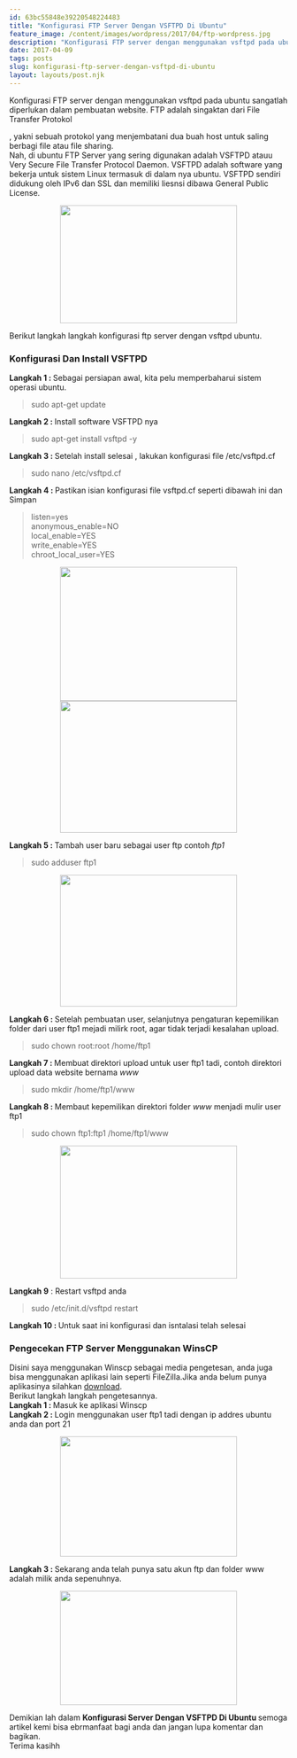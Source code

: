 ```yaml
---
id: 63bc55848e39220548224483
title: "Konfigurasi FTP Server Dengan VSFTPD Di Ubuntu"
feature_image: /content/images/wordpress/2017/04/ftp-wordpress.jpg
description: "Konfigurasi FTP server dengan menggunakan vsftpd pada ubuntu sangatlah diperlukan dalam pembuatan website. FTP adalah singaktan dari File…"
date: 2017-04-09
tags: posts
slug: konfigurasi-ftp-server-dengan-vsftpd-di-ubuntu
layout: layouts/post.njk
---
```


<!--kg-card-begin: html--><p>Konfigurasi FTP server dengan menggunakan vsftpd pada ubuntu sangatlah diperlukan dalam pembuatan website. FTP adalah singaktan dari File Transfer Protokol<br />
<a name="more"></a>, yakni sebuah protokol yang menjembatani dua buah host untuk saling berbagi file atau file sharing.<br />
Nah, di ubuntu FTP Server yang sering digunakan adalah VSFTPD atauu Very Secure File Transfer Protocol Daemon. VSFTPD adalah software yang bekerja untuk sistem Linux termasuk di dalam nya ubuntu. VSFTPD sendiri didukung oleh IPv6 dan SSL dan memiliki liesnsi dibawa General Public License.</p>
<div style="clear: both; text-align: center;"><a style="margin-left: 1em; margin-right: 1em;" href="/content/images/wordpress/2017/04/ftp-wordpress.jpg"><img loading="lazy" src="/content/images/wordpress/2017/04/ftp-wordpress-300x200.jpg" width="320" height="213" border="0" /></a></div>
<p>Berikut langkah langkah konfigurasi ftp server dengan vsftpd ubuntu.</p>
<h3>Konfigurasi Dan Install VSFTPD</h3>
<p><b>Langkah 1 : </b>Sebagai persiapan awal, kita pelu memperbaharui sistem operasi ubuntu.</p>
<blockquote><p>sudo apt-get update</p></blockquote>
<p><b>Langkah 2 : </b>Install software VSFTPD nya</p>
<blockquote><p>sudo apt-get install vsftpd -y</p></blockquote>
<p><b>Langkah 3 : </b>Setelah install selesai , lakukan konfigurasi file /etc/vsftpd.cf</p>
<blockquote><p>sudo nano /etc/vsftpd.cf</p></blockquote>
<p><b>Langkah 4 : </b>Pastikan isian konfigurasi file vsftpd.cf seperti dibawah ini dan Simpan</p>
<blockquote><p>listen=yes<br />
anonymous_enable=NO<br />
local_enable=YES<br />
write_enable=YES<br />
chroot_local_user=YES</p></blockquote>
<div style="clear: both; text-align: center;"><a style="margin-left: 1em; margin-right: 1em;" href="/content/images/wordpress/2017/04/Untitled-3.png"><img loading="lazy" src="/content/images/wordpress/2017/04/Untitled-3-300x227.png" width="320" height="242" border="0" /></a></div>
<div style="clear: both; text-align: center;"><a style="margin-left: 1em; margin-right: 1em;" href="/content/images/wordpress/2017/04/Untitleds.png"><img loading="lazy" src="/content/images/wordpress/2017/04/Untitleds-300x224.png" width="320" height="238" border="0" /></a></div>
<p><b>Langkah 5 : </b>Tambah user baru sebagai user ftp contoh <i>ftp1 </i></p>
<blockquote><p>sudo adduser ftp1</p></blockquote>
<div style="clear: both; text-align: center;"><a style="margin-left: 1em; margin-right: 1em;" href="/content/images/wordpress/2017/04/Untitled-4.png"><img loading="lazy" src="/content/images/wordpress/2017/04/Untitled-4-300x224.png" width="320" height="238" border="0" /></a></div>
<p><b>Langkah 6 : </b>Setelah pembuatan user, selanjutnya pengaturan kepemilikan folder dari user ftp1 mejadi milirk root, agar tidak terjadi kesalahan upload.</p>
<blockquote><p>sudo chown root:root /home/ftp1</p></blockquote>
<p><b>Langkah 7 : </b>Membuat direktori upload untuk user ftp1 tadi, contoh direktori upload data website bernama<i> www</i></p>
<blockquote><p>sudo mkdir /home/ftp1/www</p></blockquote>
<p><b>Langkah 8 : </b>Membaut kepemilikan direktori folder <i>www </i>menjadi mulir user ftp1</p>
<blockquote><p>sudo chown ftp1:ftp1 /home/ftp1/www</p></blockquote>
<div style="clear: both; text-align: center;"><a style="margin-left: 1em; margin-right: 1em;" href="/content/images/wordpress/2017/04/awdaw.png"><img loading="lazy" src="/content/images/wordpress/2017/04/awdaw-300x225.png" width="320" height="240" border="0" /></a></div>
<p><b>Langkah 9</b> : Restart vsftpd anda</p>
<blockquote><p>sudo /etc/init.d/vsftpd restart<b><br />
</b></p></blockquote>
<p><b>Langkah 10 : </b>Untuk saat ini konfigurasi dan isntalasi telah selesai</p>
<h3>Pengecekan FTP Server Menggunakan WinsCP</h3>
<p>Disini saya menggunakan Winscp sebagai media pengetesan, anda juga bisa menggunakan aplikasi lain seperti FileZilla.Jika anda belum punya aplikasinya silahkan <a href="http://bit.ly/2nQ8uJZ" target="_blank" rel="noopener noreferrer">download</a>.<br />
Berikut langkah langkah pengetesannya.<br />
<b>Langkah 1 : </b>Masuk ke aplikasi Winscp<br />
<b>Langkah 2 : </b>Login menggunakan user ftp1 tadi dengan ip addres ubuntu anda dan port 21</p>
<div style="clear: both; text-align: center;"><a style="margin-left: 1em; margin-right: 1em;" href="/content/images/wordpress/2017/04/Untitled-5.png"><img loading="lazy" src="/content/images/wordpress/2017/04/Untitled-5-300x204.png" width="320" height="217" border="0" /></a></div>
<p><b>Langkah 3 : </b>Sekarang anda telah punya satu akun ftp dan folder www adalah milik anda sepenuhnya.</p>
<div style="clear: both; text-align: center;"><a style="margin-left: 1em; margin-right: 1em;" href="/content/images/wordpress/2017/04/Untitled-6.png"><img loading="lazy" src="/content/images/wordpress/2017/04/Untitled-6-300x193.png" width="320" height="206" border="0" /></a></div>
<p>Demikian lah dalam <b>Konfigurasi Server Dengan VSFTPD Di Ubuntu </b>semoga artikel kemi bisa ebrmanfaat bagi anda dan jangan lupa komentar dan bagikan.<br />
Terima kasihh</p>
<!--kg-card-end: html-->

